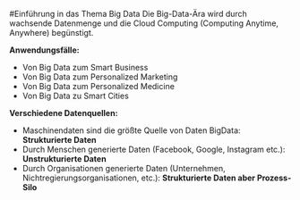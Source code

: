 #Einführung in das Thema Big Data
Die Big-Data-Ära wird durch wachsende Datenmenge und die Cloud Computing (Computing Anytime, Anywhere) begünstigt.

**Anwendungsfälle:**
- Von Big Data zum Smart Business
- Von Big Data zum Personalized Marketing
- Von Big Data zum Personalized Medicine
- Von Big Data zu Smart Cities

**Verschiedene Datenquellen:**
- Maschinendaten sind die größte Quelle von Daten BigData: **Strukturierte Daten**
- Durch Menschen generierte Daten (Facebook, Google, Instagram etc.): **Unstrukturierte Daten**
- Durch Organisationen generierte Daten (Unternehmen, Nichtregierungsorganisationen, etc.): **Strukturierte Daten aber Prozess‐Silo**
